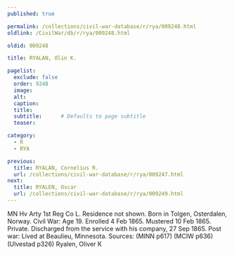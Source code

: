 ```yaml
---
published: true

permalink: /collections/civil-war-database/r/rya/009248.html
oldlink: /CivilWar/db/r/rya/009248.html

oldid: 009248

title: RYALAN, Olin K.

pagelist:
  exclude: false
  order: 9248
  image: 
  alt:
  caption:
  title:
  subtitle:      # Defaults to page subtitle
  teaser:

category: 
  - R 
  - RYA

previous:
  title: RYALAN, Cornelius R.
  url: /collections/civil-war-database/r/rya/009247.html  
next:
  title: RYALEN, Oscar
  url: /collections/civil-war-database/r/rya/009249.html   
---
```

MN Hv Arty 1st Reg Co L. Residence not shown. Born in Tolgen, Osterdalen, Norway. Civil War: Age 19. Enrolled 4 Feb 1865. Mustered 10 Feb 1865. Private. Discharged from the service with his company, 27 Sep 1865. Post war: Lived at Beaulieu, Minnesota. Sources: (MINN p617) (MCIW p636) (Ulvestad p326) &#147;Ryalen, Oliver K&#148;